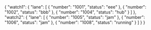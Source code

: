 {
  "watch1": {
    "lane": [
      {
        "number": "1001",
        "status": "eee"
      },
      {
        "number": "1002",
        "status": "bbb"
      },
      {
        "number": "1004",
        "status": "hub"
      }
    ]
  },
  "watch2": {
    "lane": [
      {
        "number": "1005",
        "status": "jam"
      },
      {
        "number": "1006",
        "status": "jam"
      },
      {
        "number": "1008",
        "status": "running"
      }
    ]
  }
}
